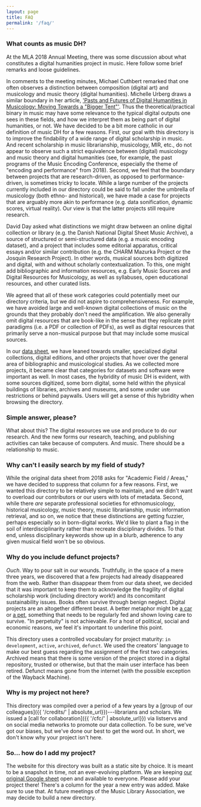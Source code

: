 ```yaml
---
layout: page
title: FAQ
permalink: '/faq/'
---
```


### What counts as music DH?

At the MLA 2018 Annual Meeting, there was some discussion about what constitutes a digital humanities project in music. Here follow some brief remarks and loose guidelines. 

In comments to the meeting minutes, Michael Cuthbert remarked that one often observes a distinction between composition (digital art) and musicology and music theory (digital humanities). Michelle Urberg draws a similar boundary in her article, ['Pasts and Futures of Digital Humanities in Musicology:
Moving Towards a "Bigger Tent"'](https://doi.org/10.1080/10588167.2017.1404301). Thus the theoretical/practical binary in music may have some relevance to the typical digital outputs one sees in these fields, and how we interpret them as being part of digital humanities, or not. We have decided to be a bit more catholic in our definition of music DH for a few reasons. First, our goal with this directory is to improve the findability of a wide range of digital scholarship in music. And recent scholarship in music librarianship, musicology, MIR, etc., do not appear to observe such a strict equivalence between (digital) musicology and music theory and digital humanities (see, for example, the past programs of the Music Encoding Conference, especially the theme of "encoding and performance" from 2018). Second, we feel that the boundary between projects that are research-driven, as opposed to performance-driven, is sometimes tricky to locate. While a large number of the projects currently included in our directory could be said to fall under the umbrella of musicology (both ethno- and historical), we have made a case for projects that are arguably more akin to performance (e.g. data sonification, dynamic scores, virtual reality). Our view is that the latter projects still require research. 

David Day asked what distinctions we might draw between an online digital collection or library (e.g. the Danish National Digital Sheet Music Archive), a source of structured or semi-structured data (e.g. a music encoding dataset), and a project that includes some editorial apparatus, critical essays and/or similar contribution (e.g. the CHARM Mazurka Project or the Josquin Research Project). In other words, musical sources both digitized and digital, with and without scholarly contextualization. To this, one might add bibliographic and information resources, e.g. Early Music Sources and Digital Resources for Musicology, as well as syllabuses, open educational resources, and other curated lists.

We agreed that all of these work categories could potentially meet our directory criteria, but we did not aspire to comprehensiveness. For example, we have avoided large and well-known digital collections of music on the grounds that they probably don't need the amplification. We also generally omit digital resources that are book-like in the sense that they replicate print paradigms (i.e. a PDF or collection of PDFs), as well as digital resources that primarily serve a non-musical purpose but that may include some musical sources. 

In our [data sheet](https://docs.google.com/spreadsheets/d/1UyCED16mYxo3XE4RuushxE7DWyqR_CNFecn0k79ldA4/edit?usp=sharing), we have leaned towards smaller, specialized digital collections, digital editions, and other projects that hover over the general area of bibliographic and musicological studies. As we collected more projects, it became clear that categories for datasets and software were important as well. In most cases, the hybridity of music DH is evident, with some sources digitized, some born digital, some held within the physical buildings of libraries, archives and museums, and some under use restrictions or behind paywalls. Users will get a sense of this hybridity when browsing the directory.  

### Simple answer, please?

What about this? The digital resources we use and produce to do our research. And the new forms our research, teaching, and publishing activities can take because of computers. And music. There should be a relationship to music.

### Why can't I easily search by my field of study?

While the original data sheet from 2018 asks for "Academic Field / Areas," we have decided to suppress that column for a few reasons. First, we wanted this directory to be relatively simple to maintain, and we didn't want to overload our contributors or our users with lots of metadata. Second, while there *are* separate professional societies for ethnomusicology, historical musicology, music theory, music librarianship, music information retrieval, and so on, we notice that these distinctions are getting fuzzier, perhaps especially so in born-digital works. We'd like to plant a flag in the soil of interdisciplinarity rather than recreate disciplinary divides. To that end, unless disciplinary keywords show up in a blurb, adherence to any given musical field won't be so obvious. 

### Why do you include defunct projects?

*Ouch*. Way to pour salt in our wounds. Truthfully, in the space of a mere three years, we discovered that a few projects had already disappeared from the web. Rather than disappear them from our data sheet, we decided that it was important to keep them to acknowledge the fragility of digital scholarship work (including directory work!) and its concomitant sustainability issues. Books often survive through benign neglect. Digital projects are an altogether different beast. A better metaphor might be [a car](https://twitter.com/quinnanya/status/1404826431176151042) or [a pet](https://dhhumanist.org/volume/35/245/), something that needs to be regularly fed and shown loving care to survive. "In perpetuity" is not achievable. For a host of political, social and economic reasons, we feel it's important to underline this point. 

This directory uses a controlled vocabulary for project maturity: `in development`, `active`, `archived`, `defunct`. We used the creators' language to make our best guess regarding the assignment of the first two categories. Archived means that there is some version of the project stored in a digital repository, trusted or otherwise, but that the main user interface has been retired. Defunct means gone from the internet (with the possible exception of the Wayback Machine).

### Why is my project not here?

This directory was compiled over a period of a few years by a [group of our colleagues]({{ '/credits/' | absolute_url}})---librarians and scholars. We issued a [call for collaboration]({{ '/cfc/' | absolute_url}}) via listservs and on social media networks to promote our data collection. To be sure, we've got our biases, but we've done our best to get the word out. In short, we don't know why your project isn't here. 

### So... how do I add my project?

The website for this directory was built as a static site by choice. It is meant to be a snapshot in time, not an ever-evolving platform. We are keeping [our original Google sheet](https://docs.google.com/spreadsheets/d/1UyCED16mYxo3XE4RuushxE7DWyqR_CNFecn0k79ldA4/edit?usp=sharing) open and available to everyone. Please add your project there! There's a column for the year a new entry was added. Make sure to use that. At future meetings of the Music Library Association, we may decide to build a new directory. 








